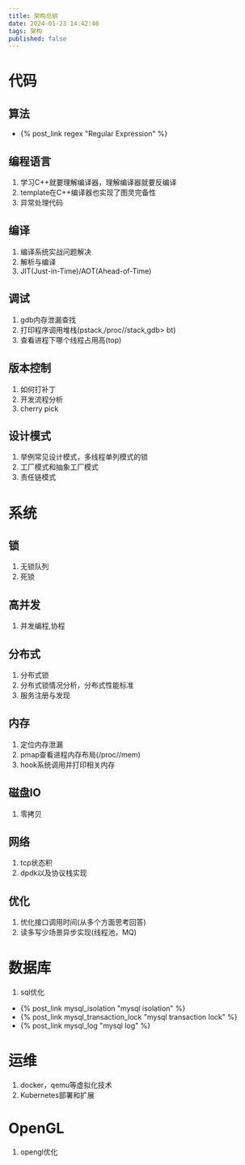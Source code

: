 ```yaml
---
title: 架构总纲
date: 2024-01-23 14:42:46
tags: 架构
published: false
---
```


# 代码

## 算法

* {% post_link regex "Regular Expression" %}

## 编程语言
1. 学习C++就要理解编译器，理解编译器就要反编译
2. template在C++编译器也实现了图灵完备性
3. 异常处理代码

## 编译
1. 编译系统实战问题解决
2. 解析与编译
3. JIT(Just-in-Time)/AOT(Ahead-of-Time)

## 调试
1. gdb内存泄漏查找
2. 打印程序调用堆栈(pstack,/proc/<pid>/stack,gdb> bt)
3. 查看进程下哪个线程占用高(top)


## 版本控制
1. 如何打补丁
2. 开发流程分析
3. cherry pick

## 设计模式
1. 举例常见设计模式，多线程单列模式的锁
2. 工厂模式和抽象工厂模式
3. 责任链模式

# 系统

## 锁
1. 无锁队列
2. 死锁

## 高并发
1. 并发编程,协程

## 分布式
1. 分布式锁
2. 分布式锁情况分析，分布式性能标准
3. 服务注册与发现

## 内存
1. 定位内存泄漏
2. pmap查看进程内存布局(/proc/<pid>/mem)
3. hook系统调用并打印相关内存

## 磁盘IO
1. 零拷贝

## 网络
1. tcp状态积
2. dpdk以及协议栈实现

## 优化
1. 优化接口调用时间(从多个方面思考回答)
2. 读多写少场景异步实现(线程池，MQ)

# 数据库
1. sql优化

* {% post_link mysql_isolation "mysql isolation" %}
* {% post_link mysql_transaction_lock "mysql transaction lock" %}
* {% post_link mysql_log "mysql log" %}

# 运维
1. docker，qemu等虚拟化技术
2. Kubernetes部署和扩展

# OpenGL
1. opengl优化
